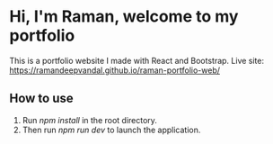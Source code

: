 # Hi, I'm Raman, welcome to my portfolio

This is a portfolio website I made with React and Bootstrap. Live site: https://ramandeepvandal.github.io/raman-portfolio-web/

## How to use

1. Run *npm install* in the root directory.
2. Then run *npm run dev* to launch the application.

